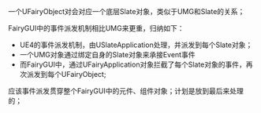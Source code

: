 一个UFairyObject对会对应一个底层Slate对象，类似于UMG和Slate的关系；

FairyGUI中的事件派发机制相比UMG来更重，归纳如下：
- UE4的事件派发机制，由USlateApplication处理，并派发到每个Slate对象；
- 一个UMG对象通过绑定自身的Slate对象来承接Event事件
- 而FairyGUI中，通过UFairyApplication对象拦截了每个Slate对象的事件，再次派发到每个UFairyObject;

应该事件派发贯穿整个FairyGUI中的元件、组件对象；计划是放到最后来处理的；

